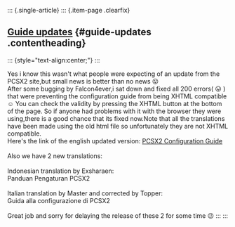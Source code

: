::: {.single-article}
::: {.item-page .clearfix}
## [Guide updates](/182-guide-updates.html) {#guide-updates .contentheading}

::: {style="text-align:center;"}
:::

Yes i know this wasn\'t what people were expecting of an update from the
PCSX2 site,but small news is better than no news
😛\
After some bugging by Falcon4ever,i sat down and fixed all 200 errors(
😛 ) that were preventing the configuration guide
from being XHTML compatible
☺️ You can check the validity by pressing the XHTML
button at the bottom of the page. So if anyone had problems with it with
the browser they were using,there is a good chance that its fixed
now.Note that all the translations have been made using the old html
file so unfortunately they are not XHTML compatible.\
Here\'s the link of the english updated version: [PCSX2 Configuration
Guide](/config-guide/official-english-pcsx2-configuration-guide.html)\
\
Also we have 2 new translations:\
\
Indonesian translation by Exsharaen:\
Panduan Pengaturan PCSX2\
\
Italian translation by Master and corrected by Topper:\
Guida alla configurazione di PCSX2\
\
Great job and sorry for delaying the release of these 2 for some time
😉
:::
:::
